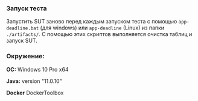 ### Запуск теста
Запустить SUT заново перед каждым запуском теста с помощью `app-deadline.bat` (для windows) или `app-deadline` (Linux) из папки `./artifacts/`.
С помощью этих скриптов выполняется очистка таблиц и запуск SUT.
 
### Окружение:
**ОС:** Windows 10 Pro x64

**Java:** version "11.0.10"

**Docker** DockerToolbox
